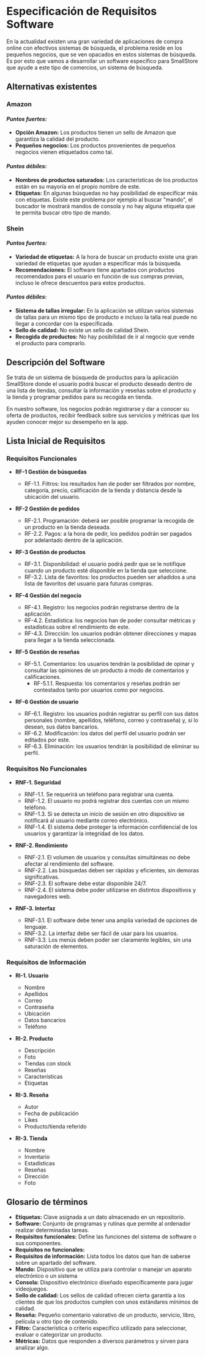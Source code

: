 # Especificación de Requisitos Software
En la actualidad existen una gran variedad de aplicaciones de compra online con efectivos sistemas de búsqueda, el problema reside en los pequeños negocios, que se ven opacados en estos sistemas de búsqueda. Es por esto que vamos a desarrollar un software específico para SmallStore que ayude a este tipo de comercios, un sistema de búsqueda.

## Alternativas existentes

### Amazon
#### *Puntos fuertes:*
- **Opción Amazon:** Los productos tienen un sello de Amazon que garantiza la calidad del producto.
- **Pequeños negocios:** Los productos provenientes de pequeños negocios vienen etiquetados como tal.
  
#### *Puntos débiles:*
- **Nombres de productos saturados:** Los características de los productos están en su mayoría en el propio nombre de este.
- **Etiquetas:** En algunas búsquedas no hay posibilidad de especificar más con etiquetas. Existe este problema por ejemplo al buscar "mando", el buscador te mostrará mandos de consola y no hay alguna etiqueta que te permita buscar otro tipo de mando.
  
### Shein
#### *Puntos fuertes:*
- **Variedad de etiquetas:** A la hora de buscar un producto existe una gran variedad de etiquetas que ayudan a especificar más la búsqueda.
- **Recomendaciones:** El software tiene apartados con productos recomendados para el usuario en función de sus compras previas, incluso le ofrece descuentos para estos productos.

#### *Puntos débiles:*
- **Sistema de tallas irregular:** En la aplicación se utilizan varios sistemas de tallas para un mismo tipo de producto e incluso la talla real puede no llegar a concordar con la especificada.
- **Sello de calidad:** No existe un sello de calidad Shein.
- **Recogida de productos:** No hay posibilidad de ir al negocio que vende el producto para comprarlo.

## Descripción del Software

Se trata de un sistema de búsqueda de productos para la aplicación SmallStore donde el usuario podrá buscar el producto deseado dentro de una lista de tiendas, consultar la información y reseñas sobre el producto y la tienda y programar pedidos para su recogida en tienda.

En nuestro software, los negocios podrán registrarse y dar a conocer su oferta de productos, recibir feedback sobre sus servicios y métricas que los ayuden conocer mejor su desempeño en la app.

## Lista Inicial de Requisitos

### Requisitos Funcionales

- **RF-1 Gestión de búsquedas**
  - RF-1.1. Filtros: los resultados han de poder ser filtrados por nombre, categoría, precio, calificación de la tienda y distancia desde la ubicación del usuario.

- **RF-2 Gestión de pedidos**
  - RF-2.1. Programación: deberá ser posible programar la recogida de un producto en la tienda deseada.
  - RF-2.2. Pagos: a la hora de pedir, los pedidos podrán ser pagados por adelantado dentro de la aplicación.

- **RF-3 Gestión de productos**
  - RF-3.1. Disponibilidad: el usuario podrá pedir que se le notifique cuando un producto esté disponible en la tienda que seleccione.
  - RF-3.2. Lista de favoritos: los productos pueden ser añadidos a una lista de favoritos del usuario para futuras compras.

- **RF-4 Gestión del negocio**
  - RF-4.1. Registro: los negocios podrán registrarse dentro de la aplicación.
  - RF-4.2. Estadística: los negocios han de poder consultar métricas y estadísticas sobre el rendimiento de este.
  - RF-4.3. Dirección: los usuarios podrán obtener direcciones y mapas para llegar a la tienda seleccionada.

- **RF-5 Gestión de reseñas**
  - RF-5.1. Comentarios: los usuarios tendrán la posibilidad de opinar y consultar las opiniones de un producto a modo de comentarios y calificaciones.
    - RF-5.1.1. Respuesta: los comentarios y reseñas podrán ser contestados tanto por usuarios como por negocios.

- **RF-6 Gestión de usuario**
  - RF-6.1. Registro: los usuarios podrán registrar su perfil con sus datos personales (nombre, apellidos, teléfono, correo y contraseña) y, si lo desean, sus datos bancarios.
  - RF-6.2. Modificación: los datos del perfil del usuario podrán ser editados por este.
  - RF-6.3. Eliminación: los usuarios tendrán la posibilidad de eliminar su perfil.

### Requisitos No Funcionales

- **RNF-1. Seguridad**
  - RNF-1.1. Se requerirá un teléfono para registrar una cuenta.
  - RNF-1.2. El usuario no podrá registrar dos cuentas con un mismo teléfono.
  - RNF-1.3. Si se detecta un inicio de sesión en otro dispositivo se notificará al usuario mediante correo electrónico.
  - RNF-1.4. El sistema debe proteger la información confidencial de los usuarios y garantizar la integridad de los datos.

- **RNF-2. Rendimiento**
  - RNF-2.1. El volumen de usuarios y consultas simultáneas no debe afectar al rendimiento del software.
  - RNF-2.2. Las búsquedas deben ser rápidas y eficientes, sin demoras significativas.
  - RNF-2.3. El software debe estar disponible 24/7.
  - RNF-2.4. El sistema debe poder utilizarse en distintos dispositivos y navegadores web.

- **RNF-3. Interfaz**
  - RNF-3.1. El software debe tener una amplia variedad de opciones de lenguaje.
  - RNF-3.2. La interfaz debe ser fácil de usar para los usuarios.
  - RNF-3.3. Los menús deben poder ser claramente legibles, sin una saturación de elementos.

### Requisitos de Información

- **RI-1. Usuario**
  - Nombre
  - Apellidos
  - Correo
  - Contraseña
  - Ubicación
  - Datos bancarios
  - Teléfono

- **RI-2. Producto**
  - Descripción
  - Foto
  - Tiendas con stock
  - Reseñas
  - Características
  - Etiquetas

- **RI-3. Reseña**
  - Autor
  - Fecha de publicación
  - Likes
  - Producto/tienda referido

- **RI-3. Tienda** 
  - Nombre
  - Inventario
  - Estadísticas
  - Reseñas
  - Dirección
  - Foto

## Glosario de términos
- **Etiquetas:** Clave asignada a un dato almacenado en un repositorio.
- **Software:** Conjunto de programas y rutinas que permite al ordenador realizar determinadas tareas.
- **Requisitos funcionales:** Define las funciones del sistema de software o sus componentes.
- **Requisitos no funcionales:** 
- **Requisitos de información:** Lista todos los datos que han de saberse sobre un apartado del software.
- **Mando:** Dispositivo que se utiliza para controlar o manejar un aparato electrónico o un sistema
- **Consola:** Dispositivo electrónico diseñado específicamente para jugar videojuegos.
- **Sello de calidad:** Los sellos de calidad ofrecen cierta garantía a los clientes de que los productos cumplen con unos estándares mínimos de calidad.
- **Reseña:** Pequeño comentario valorativo de un producto, servicio, libro, película u otro tipo de contenido.
- **Filtro:** Característica o criterio específico utilizado para seleccionar, evaluar o categorizar un producto.
- **Métricas:** Datos que responden a diversos parámetros y sirven para analizar algo.